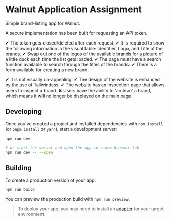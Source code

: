 # Walnut Application Assignment

Simple brand-listing app for Walnut.

A secure implementation has been built for requesting an API token.

✔ The token gets closed/deleted after each request.
✔ It is required to show the following information in the visual table:
    Identifier, Logo, and Title of the brands.
✔ Swap out one of the logos of the available brands for a picture of a
    little duck each time the list gets loaded.
✔ The page must have a search function available to search through the
    titles of the brands.
✔ There is a form available for creating a new brand.

✔ It is not visually un-appealing.
✔ The design of the website is enhanced by the use of Tailwindcss.
✔ The website has an inspection page that allows users to inspect a
    brand.
✖ Users have the ability to 'archive' a brand, which means it will no
    longer be displayed on the main page.

## Developing

Once you've created a project and installed dependencies with `npm install` (or `pnpm install` or `yarn`), start a development server:

```bash
npm run dev

# or start the server and open the app in a new browser tab
npm run dev -- --open
```

## Building

To create a production version of your app:

```bash
npm run build
```

You can preview the production build with `npm run preview`.

> To deploy your app, you may need to install an [adapter](https://kit.svelte.dev/docs/adapters) for your target environment.
